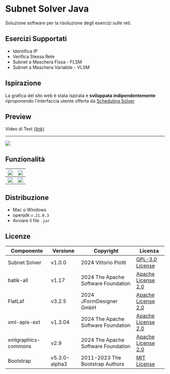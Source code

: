 # Subnet Solver Java

Soluzione software per la risoluzione degli esercizi sulle reti.

## Esercizi Supportati

 - Identifica IP
 - Verifica Stessa Rete
 - Subnet a Maschera Fissa - FLSM
 - Subnet a Maschera Variabile - VLSM

## Ispirazione

La grafica del sito web è stata ispirata e **sviluppata indipendentemente** riproponendo l'interfaccia utente offerta da [Scheduling Solver](https://process-scheduling-solver.boonsuen.com/)


## Preview

Video di Test [(link)](https://drive.google.com/file/d/17XctjTlS7LYgrnKikc7BHBkw4H3vvMtA/view?usp=sharing)


---

<img src="https://github.com/vittorioPiotti/Subnet-Solver-Java/blob/main/screenshots/vlsm.png" />


## Funzionalità 


|<img src="https://github.com/vittorioPiotti/Subnet-Solver-Java/blob/main/screenshots/ip.png" /> | <img src="https://github.com/vittorioPiotti/Subnet-Solver-Java/blob/main/screenshots/net.png" />|
|-|-|
|<img src="https://github.com/vittorioPiotti/Subnet-Solver-Java/blob/main/screenshots/flsm.png" />|<img src="https://github.com/vittorioPiotti/Subnet-Solver-Java/blob/main/screenshots/vlsm.png" />|


## Distribuzione

 - Mac o Windows
 - openjdk `v.21.0.3`
 - Avviare il file `.jar`



## Licenze

| Componente          | Versione         | Copyright                                      | Licenza                                                                                            |
|---------------------|------------------|------------------------------------------------|----------------------------------------------------------------------------------------------------|
| Subnet Solver       | v1.0.0           | 2024 Vittorio Piotti                           | [GPL-3.0 License](https://github.com/vittorioPiotti/Subnet-Solver-Java/blob/main/LICENSE.md)       |
| batik-all           | v1.17            | 2024 The Apache Software Foundation            | [Apache License 2.0](https://xmlgraphics.apache.org/batik/license.html)                            |
| FlatLaf             | v3.2.5           | 2024 JFormDesigner GmbH                        | [Apache License 2.0](https://github.com/JFormDesigner/FlatLaf/blob/main/LICENSE)                   |
| xml-apis-ext        | v1.3.04          | 2024 The Apache Software Foundation            | [Apache License 2.0](https://xmlgraphics.apache.org/batik/license.html)                            |
| xmlgraphics-commons | v2.9             | 2024 The Apache Software Foundation            | [Apache License 2.0](https://xmlgraphics.apache.org/batik/license.html)                            |
| Bootstrap           | v5.3.0-alpha3    | 2011-2023 The Bootstrap Authors                | [MIT License](https://github.com/twbs/bootstrap/blob/main/LICENSE)                                 |



